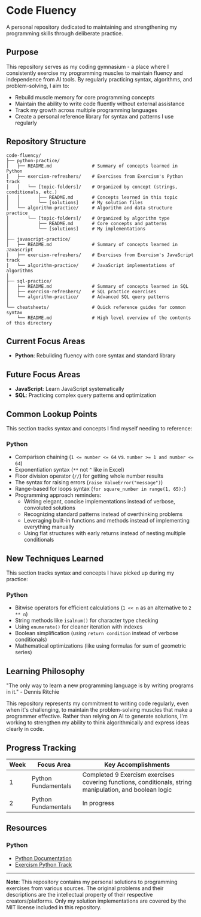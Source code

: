 # Code Fluency

A personal repository dedicated to maintaining and strengthening my programming skills through deliberate practice.

## Purpose

This repository serves as my coding gymnasium - a place where I consistently exercise my programming muscles to maintain fluency and independence from AI tools. By regularly practicing syntax, algorithms, and problem-solving, I aim to:

- Rebuild muscle memory for core programming concepts
- Maintain the ability to write code fluently without external assistance
- Track my growth across multiple programming languages
- Create a personal reference library for syntax and patterns I use regularly

## Repository Structure

```
code-fluency/
├── python-practice/
│   ├── README.md               # Summary of concepts learned in Python
│   ├── exercism-refreshers/    # Exercises from Exercism's Python track
│   │   └── [topic-folders]/    # Organized by concept (strings, conditionals, etc.)
│   │       ├── README.md       # Concepts learned in this topic
│   │       └── [solutions]     # My solution files
│   └── algorithm-practice/     # Algorithm and data structure practice
│       └── [topic-folders]/    # Organized by algorithm type
│           ├── README.md       # Core concepts and patterns
│           └── [solutions]     # My implementations
│
├── javascript-practice/
│   ├── README.md               # Summary of concepts learned in Javascript
│   ├── exercism-refreshers/    # Exercises from Exercism's JavaScript track
│   └── algorithm-practice/     # JavaScript implementations of algorithms
│
├── sql-practice/
│   ├── README.md               # Summary of concepts learned in SQL
│   ├── exercism-refreshers/    # SQL practice exercises
│   └── algorithm-practice/     # Advanced SQL query patterns
│
└── cheatsheets/                # Quick reference guides for common syntax
    └── README.md               # High level overview of the contents of this directory
```

## Current Focus Areas

- **Python**: Rebuilding fluency with core syntax and standard library

## Future Focus Areas

- **JavaScript**: Learn JavaScript systematically
- **SQL**: Practicing complex query patterns and optimization

## Common Lookup Points

This section tracks syntax and concepts I find myself needing to reference:

### Python
- Comparison chaining (`1 <= number <= 64` vs. `number >= 1 and number <= 64`)
- Exponentiation syntax (`**` not `^` like in Excel)
- Floor division operator (`//`) for getting whole number results
- The syntax for raising errors (`raise ValueError("message")`)
- Range-based for loops syntax (`for square_number in range(1, 65):`)
- Programming approach reminders:
  - Writing elegant, concise implementations instead of verbose, convoluted solutions
  - Recognizing standard patterns instead of overthinking problems
  - Leveraging built-in functions and methods instead of implementing everything manually
  - Using flat structures with early returns instead of nesting multiple conditionals

## New Techniques Learned

This section tracks syntax and concepts I have picked up during my practice:

### Python
- Bitwise operators for efficient calculations (`1 << n` as an alternative to `2 ** n`)
- String methods like `isalnum()` for character type checking
- Using `enumerate()` for cleaner iteration with indexes
- Boolean simplification (using `return condition` instead of verbose conditionals)
- Mathematical optimizations (like using formulas for sum of geometric series)

## Learning Philosophy

"The only way to learn a new programming language is by writing programs in it." - Dennis Ritchie

This repository represents my commitment to writing code regularly, even when it's challenging, to maintain the problem-solving muscles that make a programmer effective. Rather than relying on AI to generate solutions, I'm working to strengthen my ability to think algorithmically and express ideas clearly in code.

## Progress Tracking

| Week | Focus Area | Key Accomplishments |
|------|------------|---------------------|
| 1    | Python Fundamentals | Completed 9 Exercism exercises covering functions, conditionals, string manipulation, and boolean logic |
| 2    | Python Fundamentals | In progress |

## Resources

### Python
- [Python Documentation](https://docs.python.org/3/)
- [Exercism Python Track](https://exercism.org/tracks/python)

---

**Note**: This repository contains my personal solutions to programming exercises from various sources. The original problems and their descriptions are the intellectual property of their respective creators/platforms. Only my solution implementations are covered by the MIT license included in this repository.
